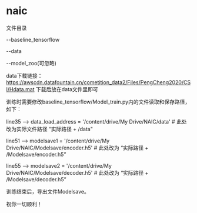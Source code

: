 # naic
文件目录

  --baseline_tensorflow

  --data

  --model_zoo(可忽略)

data下载链接：https://awscdn.datafountain.cn/cometition_data2/Files/PengCheng2020/CSI/Hdata.mat
下载后放在data文件里即可

训练时需要修改baseline_tensorflow/Model_train.py内的文件读取和保存路径，如下：


line35 --> data_load_address = '/content/drive/My Drive/NAIC/data'  # 此处改为实际文件路径 “实际路径 + /data"

line51 --> modelsave1 = '/content/drive/My Drive/NAIC/Modelsave/encoder.h5'  # 此处改为 “实际路径 + /Modelsave/encoder.h5”

line55 --> modelsave2 = '/content/drive/My Drive/NAIC/Modelsave/decoder.h5'  # 此处改为 “实际路径 + /Modelsave/decoder.h5”

训练结束后，导出文件Modelsave。

祝你一切顺利！

